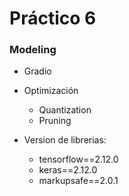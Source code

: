 # Práctico 6

### Modeling

- Gradio

- Optimización

  - Quantization
  - Pruning 

- Version de librerias: 
	
	- tensorflow==2.12.0
	- keras==2.12.0
	- markupsafe==2.0.1
